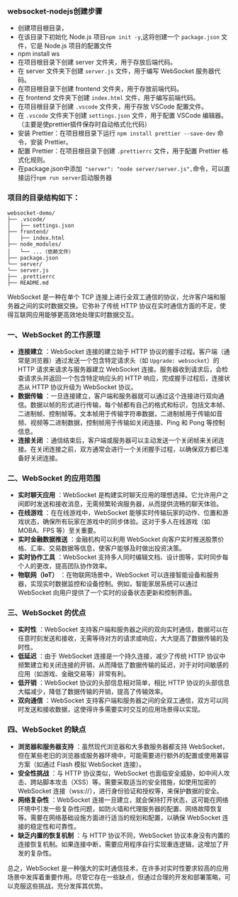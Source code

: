 ### websocket-nodejs创建步骤

- 创建项目根目录，
- 在该目录下初始化 Node.js 项目`npm init -y`,这将创建一个 `package.json` 文件，它是 Node.js 项目的配置文件
- npm install ws
- 在项目根目录下创建 server 文件夹，用于存放后端代码。
- 在 server 文件夹下创建 `server.js` 文件，用于编写 WebSocket 服务器代码。
- 在项目根目录下创建 frontend 文件夹，用于存放前端代码。
- 在 frontend 文件夹下创建 `index.html` 文件，用于编写前端代码。
- 在项目根目录下创建 `.vscode` 文件夹，用于存放 VSCode 配置文件。
- 在 `.vscode` 文件夹下创建 `settings.json` 文件，用于配置 VSCode 编辑器。（主要是使prettier插件保存时自动格式化代码）
- 安装 Prettier：在项目根目录下运行 `npm install prettier --save-dev` 命令，安装 Prettier。
- 配置 Prettier：在项目根目录下创建 `.prettierrc` 文件，用于配置 Prettier 格式化规则。
- 在package.json中添加` "server": "node server/server.js",`命令，可以直接运行`npm run server`启动服务器

### 项目的目录结构如下：

```explain
websocket-demo/
├── .vscode/
│   ├── settings.json
├── frontend/
│   ├── index.html
├── node_modules/
│   └── ...（依赖文件）
├── package.json
└── server/
└── server.js
├── .prettierrc
├── README.md
```

WebSocket 是一种在单个 TCP 连接上进行全双工通信的协议，允许客户端和服务器之间的实时数据交换。它弥补了传统 HTTP 协议在实时通信方面的不足，使得互联网应用能够更高效地处理实时数据交互。

### 一、WebSocket 的工作原理

- **连接建立** ：WebSocket 连接的建立始于 HTTP 协议的握手过程。客户端（通常是浏览器）通过发送一个包含特定请求头（如 `Upgrade: websocket`）的 HTTP 请求来请求与服务器建立 WebSocket 连接。服务器收到请求后，会检查请求头并返回一个包含特定响应头的 HTTP 响应，完成握手过程后，连接状态从 HTTP 协议升级为 WebSocket 协议。
- **数据传输** ：一旦连接建立，客户端和服务器就可以通过这个连接进行双向通信。数据以帧的形式进行传输，每个帧都有自己的格式和标识，包括文本帧、二进制帧、控制帧等。文本帧用于传输字符串数据，二进制帧用于传输如音频、视频等二进制数据，控制帧用于传输如关闭连接、Ping 和 Pong 等控制信息。
- **连接关闭** ：通信结束后，客户端或服务器可以主动发送一个关闭帧来关闭连接。在关闭连接之前，双方通常会进行一个关闭握手过程，以确保双方都已准备好关闭连接。

### 二、WebSocket 的应用范围

- **实时聊天应用** ：WebSocket 是构建实时聊天应用的理想选择。它允许用户之间即时发送和接收消息，无需频繁轮询服务器，从而提供流畅的聊天体验。
- **在线游戏** ：在在线游戏中，WebSocket 能够实时传输玩家的动作、位置和游戏状态，确保所有玩家在游戏中的同步体验。这对于多人在线游戏（如 MOBA、FPS 等）至关重要。
- **实时金融数据推送** ：金融机构可以利用 WebSocket 向客户实时推送股票价格、汇率、交易数据等信息，使客户能够及时做出投资决策。
- **实时协作工具** ：WebSocket 支持多人同时编辑文档、设计图等，实时同步每个人的更改，提高团队协作效率。
- **物联网（IoT）** ：在物联网场景中，WebSocket 可以连接智能设备和服务器，实现实时数据监控和设备控制。例如，智能家居系统可以通过 WebSocket 向用户提供了一个实时的设备状态更新和控制界面。

### 三、WebSocket 的优点

- **实时性** ：WebSocket 支持客户端和服务器之间的双向实时通信，数据可以在任意时刻发送和接收，无需等待对方的请求或响应，大大提高了数据传输的及时性。
- **低延迟** ：由于 WebSocket 连接是一个持久连接，减少了传统 HTTP 协议中频繁建立和关闭连接的开销，从而降低了数据传输的延迟，对于对时间敏感的应用（如游戏、金融交易等）非常有利。
- **低开销** ：WebSocket 协议的头部信息相对简单，相比 HTTP 协议的头部信息大幅减少，降低了数据传输的开销，提高了传输效率。
- **双向通信** ：WebSocket 支持客户端和服务器之间的全双工通信，双方可以同时发送和接收数据，这使得许多需要实时交互的应用场景得以实现。

### 四、WebSocket 的缺点

- **浏览器和服务器支持** ：虽然现代浏览器和大多数服务器都支持 WebSocket，但在某些老旧的浏览器或服务器环境中，可能需要进行额外的配置或使用兼容方案（如通过 Flash 模拟 WebSocket 连接）。
- **安全性挑战** ：与 HTTP 协议类似，WebSocket 也面临安全威胁，如中间人攻击、跨站脚本攻击（XSS）等。需要采取适当的安全措施，如使用加密的 WebSocket 连接（wss://），进行身份验证和授权等，来保护数据的安全。
- **网络复杂性** ：WebSocket 连接一旦建立，就会保持打开状态，这可能在网络环境中引发一些复杂性问题，如防火墙和代理服务器的配置、网络故障恢复等。需要在网络基础设施方面进行适当的规划和配置，以确保 WebSocket 连接的稳定性和可靠性。
- **缺乏内置的恢复机制** ：与 HTTP 协议不同，WebSocket 协议本身没有内置的连接恢复机制。如果连接中断，需要应用程序自行实现重连逻辑，这增加了开发的复杂性。

总之，WebSocket 是一种强大的实时通信技术，在许多对实时性要求较高的应用场景中发挥着重要作用。尽管它存在一些缺点，但通过合理的开发和部署策略，可以克服这些挑战，充分发挥其优势。
